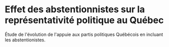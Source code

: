 # Effet des abstentionnistes sur la représentativité politique au Québec
Étude de l'évolution de l'appuie aux partis politiques Québécois en incluant les abstentionistes.

